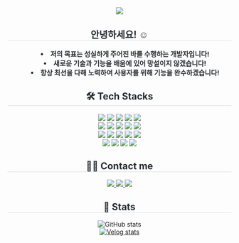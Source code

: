 <div align="center">
  <img src="https://capsule-render.vercel.app/api?type=waving&color=random&height=120&text=Hello%20World!&fontColor=ffffff&fontSize=50" />
</div>

<div align="center">
  <h2 style="border-bottom: 1px solid #d8dee4; color: #282d33;"> 안녕하세요! ☺️ </h2>  
  <ul style="font-weight: 700; font-size: 15px; color: #282d33; list-style-position: inside;">
    <li>저의 목표는 성실하게 주어진 바를 수행하는 개발자입니다!</li>
    <li>새로운 기술과 기능을 배움에 있어 망설이지 않겠습니다!</li>
    <li>항상 최선을 다해 노력하여 사용자를 위해 기능을 완수하겠습니다!</li>
  </ul>
</div>

<div align="center">
  <h2 style="border-bottom: 1px solid #d8dee4; color: #282d33;"> 🛠️ Tech Stacks </h2>
  <div>
    <img src="https://img.shields.io/badge/Android-3DDC84?style=for-the-badge&logo=android&logoColor=white">
    <img src="https://img.shields.io/badge/Discord-5865F2?style=for-the-badge&logo=discord&logoColor=white">
    <img src="https://img.shields.io/badge/Figma-F24E1E?style=for-the-badge&logo=figma&logoColor=white">
    <img src="https://img.shields.io/badge/Git-F05032?style=for-the-badge&logo=git&logoColor=white">
    <img src="https://img.shields.io/badge/GitHub-181717?style=for-the-badge&logo=github&logoColor=white"><br/>
    <img src="https://img.shields.io/badge/HTML5-E34F26?style=for-the-badge&logo=html5&logoColor=white">
    <img src="https://img.shields.io/badge/JavaScript-F7DF1E?style=for-the-badge&logo=javascript&logoColor=white">
    <img src="https://img.shields.io/badge/Java-007396?style=for-the-badge&logo=openjdk&logoColor=white">
    <img src="https://img.shields.io/badge/MySQL-4479A1?style=for-the-badge&logo=mysql&logoColor=white">
    <img src="https://img.shields.io/badge/Next.js-000000?style=for-the-badge&logo=nextdotjs&logoColor=white"><br/>
    <img src="https://img.shields.io/badge/Notion-000000?style=for-the-badge&logo=notion&logoColor=white">
    <img src="https://img.shields.io/badge/Python-3776AB?style=for-the-badge&logo=python&logoColor=white">
    <img src="https://img.shields.io/badge/React-61DAFB?style=for-the-badge&logo=react&logoColor=white">
    <img src="https://img.shields.io/badge/React%20Query-FF4154?style=for-the-badge&logo=reactquery&logoColor=white">
    <img src="https://img.shields.io/badge/Redux-764ABC?style=for-the-badge&logo=redux&logoColor=white"><br/>
    <img src="https://img.shields.io/badge/Slack-4A154B?style=for-the-badge&logo=slack&logoColor=white">
    <img src="https://img.shields.io/badge/Styled%20Components-DB7093?style=for-the-badge&logo=styledcomponents&logoColor=white">
    <img src="https://img.shields.io/badge/Tailwind%20CSS-06B6D4?style=for-the-badge&logo=tailwindcss&logoColor=white">
    <img src="https://img.shields.io/badge/Vercel-000000?style=for-the-badge&logo=vercel&logoColor=white">
  </div>
</div>

<div align="center">
  <h2 style="border-bottom: 1px solid #d8dee4; color: #282d33;"> 🧑‍💻 Contact me </h2>
  <a href="https://velog.io/@usuny0317/posts">
    <img src="https://img.shields.io/badge/Velog-20C997?style=for-the-badge&logo=Velog&logoColor=white">
  </a>
  <a href="mailto:usuny0317@gmail.com">
    <img src="https://img.shields.io/badge/Gmail-EA4335?style=for-the-badge&logo=Gmail&logoColor=white">
  </a>
  <a href="https://instagram.com/yoo_sun317">
    <img src="https://img.shields.io/badge/Instagram-E4405F?style=for-the-badge&logo=Instagram&logoColor=white">
  </a>
</div>

<div align="center">
  <h2 style="border-bottom: 1px solid #d8dee4; color: #282d33;">🏅 Stats</h2>
  <img src="https://github-readme-stats.vercel.app/api?username=usuny0317&show_icons=true&theme=radical" alt="GitHub stats" /><br/>
  <a href="https://velog.io/@usuny0317/posts" target="_blank">
    <img src="https://velog-readme-stats.vercel.app/api?name=usuny0317" alt="Velog stats" />
  </a>
</div>
